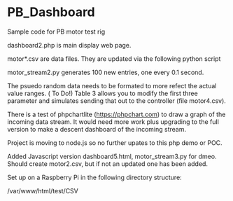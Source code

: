 # PB_Dashboard
 Sample code for PB motor test rig

dashboard2.php is main display web page.

motor*.csv are data files. They are updated via the following python script

motor_stream2.py generates 100 new entries, one every 0.1 second.

The psuedo random data needs to be formated to more refect the actual value ranges. ( To Do!)
Table 3 allows you to modify the first three parameter and simulates sending that out to the controller  (file motor4.csv). 

There is a test of phpchartlite  (https://phpchart.com) to draw a graph of the incoming data stream. It would need more work plus upgrading  to the full version to make a descent dashboard of the incoming stream.


Project is moving to node.js so no further upates to this php demo or POC.

Added Javascript version dashboard5.html, motor_stream3.py for dmeo. Should create motor2.csv, but if not an updated one has been added.

Set up on a Raspberry Pi in the following directory structure:

/var/www/html/test/CSV

